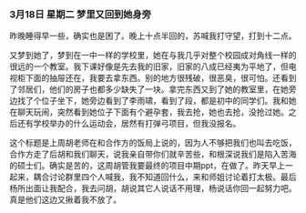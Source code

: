 ### 3月18日 星期二 梦里又回到她身旁

昨晚睡得早一些，确实也是困了。晚上十点半回的，苏喊我打守望，打到十二点。

又梦到她了，梦到在一中一样的学校里，她在与我几乎对整个校园成对角线一样的很远的一个教室。我下课好像是先去我的旧家，旧家的八成已经夷为平地了，但电视柜下面的抽屉还在，我要去拿东西。别的地方很残破，很恶臭，很可怕。还看到了邻居们，他们的房子也都多少缺失了一块。拿完东西又到了她的教室里，在她旁边找了个位子坐下，她旁边看到了李雨啸，看到了段，都是初中的同学们。我和她在聊天玩闹，突然看到她位子下面有个避孕套，我去抢，她也去抢，没抢过她。之后还有学校举办的什么运动会，居然有打弹弓项目，但我没报名。



这个标题是上周胡老师在和合作方的饭局上说的，因为人不够把我们也叫去吃饭，合作方走了后胡和我们聊天，说我亲自带你们就辛苦些，和根深说我们是陷入苦海的硕士们。确实是苦的，这周胡管我要最终的项目中期ppt，在做了。昨天早上一起来，耦合讨论群里四个人喊我，我不知道回什么，来和师姐讨论着打太极。最后杨所出面让我配合，我去问胡，胡说其它人说话不用理，杨说话你回一起努力吧。真是他们这边又揪着我不放了。